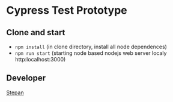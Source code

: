 # Cypress Test Prototype

## Clone and start
- `npm install` (in clone directory, install all node dependences)
- `npm run start` (starting node based nodejs web server localy http:localhost:3000)

## Developer
[Stepan](https://github.com/AnisimovStepan)
